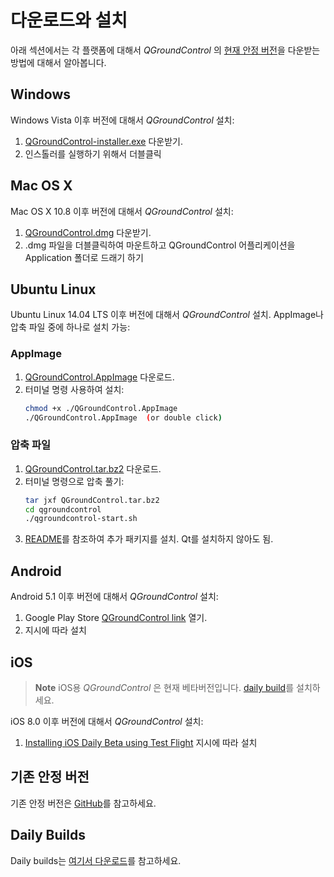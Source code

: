 # 다운로드와 설치

아래 섹션에서는 각 플랫폼에 대해서 *QGroundControl* 의 [현재 안정 버전](../releases/release_notes.md)을 다운받는 방법에 대해서 알아봅니다.

## Windows

Windows Vista 이후 버전에 대해서 *QGroundControl* 설치:

1. [QGroundControl-installer.exe](https://s3-us-west-2.amazonaws.com/qgroundcontrol/latest/QGroundControl-installer.exe) 다운받기.
1. 인스톨러를 실행하기 위해서 더블클릭


## Mac OS X

Mac OS X 10.8 이후 버전에 대해서 *QGroundControl* 설치:

1. [QGroundControl.dmg](https://s3-us-west-2.amazonaws.com/qgroundcontrol/latest/QGroundControl.dmg) 다운받기.
1. .dmg 파일을 더블클릭하여 마운트하고 QGroundControl 어플리케이션을 Application 폴더로 드래기 하기

  
## Ubuntu Linux

Ubuntu Linux 14.04 LTS 이후 버전에 대해서 *QGroundControl* 설치. AppImage나 압축 파일 중에 하나로 설치 가능:

### AppImage

1. [QGroundControl.AppImage](https://s3-us-west-2.amazonaws.com/qgroundcontrol/latest/QGroundControl.AppImage) 다운로드.
1. 터미널 명령 사용하여 설치:
   ```sh
   chmod +x ./QGroundControl.AppImage
   ./QGroundControl.AppImage  (or double click)
   ```

### 압축 파일

1. [QGroundControl.tar.bz2](https://s3-us-west-2.amazonaws.com/qgroundcontrol/latest/QGroundControl.tar.bz2) 다운로드.
1. 터미널 명령으로 압축 풀기:
   ```sh
   tar jxf QGroundControl.tar.bz2
   cd qgroundcontrol
   ./qgroundcontrol-start.sh
   ```
1. <a class="urlextern" title="https://github.com/mavlink/qgroundcontrol" href="https://github.com/mavlink/qgroundcontrol" rel="nofollow">README</a>를 참조하여 추가 패키지를 설치. Qt를 설치하지 않아도 됨.

  
## Android

 Android 5.1 이후 버전에 대해서 *QGroundControl* 설치:

1. Google Play Store [QGroundControl link](https://play.google.com/store/apps/details?id=org.mavlink.qgroundcontrol) 열기.
1. 지시에 따라 설치


## iOS

> **Note** iOS용 *QGroundControl* 은 현재 베타버전입니다. [daily build](../releases/daily_builds.md#installing-ios-beta-using-test-flight)를 설치하세요.

iOS 8.0 이후 버전에 대해서 *QGroundControl* 설치:

1. [Installing iOS Daily Beta using Test Flight](../releases/daily_builds.md#installing-ios-beta-using-test-flight) 지시에 따라 설치


## 기존 안정 버전

기존 안정 버전은 <a href="https://github.com/mavlink/qgroundcontrol/releases/" target="_blank">GitHub</a>를 참고하세요.

## Daily Builds

Daily builds는 [여기서 다운로드](../releases/daily_builds.md)를 참고하세요.
